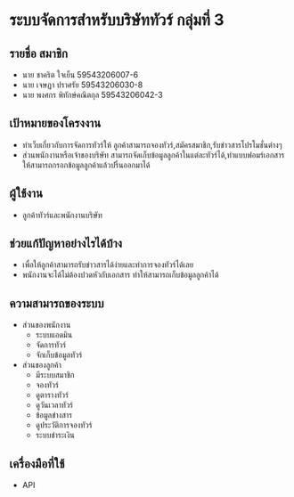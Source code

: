 # ระบบจัดการสำหรับบริษัททัวร์  กลุ่มที่ 3
## รายชื่อ สมาชิก 
   * นาย ชาคริต ใจเย็น 59543206007-6 
   * นาย เจษฏา ปราศรัย 59543206030-8 
   * นาย พงศกร พิทักษ์คณิตกุล 59543206042-3 
        
## เป้าหมายของโครงงาน 
   * ทำเว็บเกี่ยวกับการจัดการทัวร์ให้ ลูกค้าสามารถจองทัวร์,สมัครสมาชิก,รับข่าวสารโปรโมชั่นต่างๆ 
   * ส่วนพนักงานหรือเจ้าของบริษัท สามารถจัดเก็บข้อมูลลูกค้าในแต่ละทัวร์ได้,ทำแบบฟอมร์เอกสารให้สามารถกรอกข้อมูลลูกค้าแล้วปริ้นออกมาได้ 
        
## ผู้ใช้งาน 
   * ลูกค้าทัวร์และพนักงานบริษัท
    
## ช่วยแก้ปัญหาอย่างไรได้บ้าง 
   * เพื่อให้ลูกค้าสามารถรับข่าวสารได้ง่ายและทำการจองทัวร์ได้เลย 
   * พนักงานจะได้ไม่ต้องปวดหัวกับเอกสาร ทำให้สามารถเก็บข้อมูลลูกค้าได้
        
## ความสามารถของระบบ 
   * ส่วนของพนักงาน
        * ระบบแอดมิน
        * จัดการทัวร์
        * จักเก็บข้อมูลทัวร์
   * ส่วนของลูกค้า 
        * มีระบบสมาชิก
        * จองทัวร์
        * ดูตารางทัวร์
        * ดูวันเวลาทัวร์
        * ข้อมูลข่างสาร
        * ดูประวัติการจองทัวร์
        * ระบบชำระเงิน
                
## เครื่องมือที่ใช้ 
   * API
